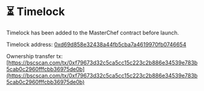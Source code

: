 # ⏳ Timelock

Timelock has been added to the MasterChef contract before launch.

Timelock address: [0xd69d858e32438a44fb5cba7a4619970fb0746654](https://bscscan.com/token/0xd69d858e32438a44fb5cba7a4619970fb0746654)

Ownership transfer tx: [https://bscscan.com/tx/0xf79673d32c5ca5cc15c223c2b886e34539e783b5cab0c2960fffcbb36975de0b](https://bscscan.com/tx/0xf79673d32c5ca5cc15c223c2b886e34539e783b5cab0c2960fffcbb36975de0b)
